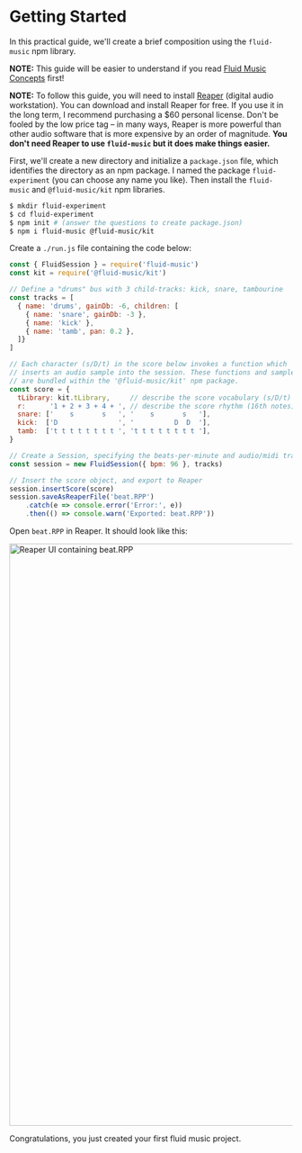 # Getting Started

In this practical guide, we'll create a brief composition using the `fluid-music` npm library.

**NOTE:** This guide will be easier to understand if you read [Fluid Music Concepts](https://github.com/CharlesHolbrow/fluid-music/blob/main/docs/concepts.md) first!

**NOTE:** To follow this guide, you will need to install [Reaper](https://reaper.fm) (digital audio workstation). You can download and install Reaper for free. If you use it in the long term, I recommend purchasing a $60 personal license. Don't be fooled by the low price tag – in many ways, Reaper is more powerful than other audio software that is more expensive by an order of magnitude. **You don't need Reaper to use `fluid-music` but it does make things easier.**

First, we'll create a new directory and initialize a `package.json` file, which identifies the directory as an npm package. I named the package `fluid-experiment` (you can choose any name you like). Then install the `fluid-music` and `@fluid-music/kit` npm libraries.

```bash
$ mkdir fluid-experiment
$ cd fluid-experiment
$ npm init # (answer the questions to create package.json)
$ npm i fluid-music @fluid-music/kit
```

Create a `./run.js` file containing the code below:

```javascript
const { FluidSession } = require('fluid-music')
const kit = require('@fluid-music/kit')

// Define a "drums" bus with 3 child-tracks: kick, snare, tambourine
const tracks = [
  { name: 'drums', gainDb: -6, children: [
    { name: 'snare', gainDb: -3 },
    { name: 'kick' },
    { name: 'tamb', pan: 0.2 },
  ]}
]

// Each character (s/D/t) in the score below invokes a function which
// inserts an audio sample into the session. These functions and samples
// are bundled within the '@fluid-music/kit' npm package.
const score = {
  tLibrary: kit.tLibrary,     // describe the score vocabulary (s/D/t)
  r:      '1 + 2 + 3 + 4 + ', // describe the score rhythm (16th notes)
  snare: ['    s       s   ', '    s       s   '],
  kick:  ['D               ', '          D  D  '],
  tamb:  ['t t t t t t t t ', 't t t t t t t t '],
}

// Create a Session, specifying the beats-per-minute and audio/midi tracks
const session = new FluidSession({ bpm: 96 }, tracks)

// Insert the score object, and export to Reaper
session.insertScore(score)
session.saveAsReaperFile('beat.RPP')
    .catch(e => console.error('Error:', e))
    .then(() => console.warn('Exported: beat.RPP'))
```

Open `beat.RPP` in Reaper. It should look like this:

<img width="1035" alt="Reaper UI containing beat.RPP" src="https://user-images.githubusercontent.com/1512520/104135377-fc9acf00-535d-11eb-8125-beb7c1b77cb1.png">

Congratulations, you just created your first fluid music project.
